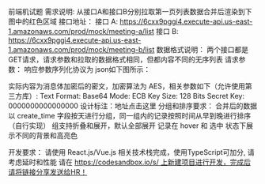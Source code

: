 前端机试题
需求说明:
从接口A和接口B分别拉取第一页列表数据合并后渲染到下图中的红色区域
接口地址：
接口 A: https://6cxx9pggi4.execute-api.us-east-1.amazonaws.com/prod/mock/meeting-a/list
接口 B: https://6cxx9pggi4.execute-api.us-east-1.amazonaws.com/prod/mock/meeting-b/list
数据格式说明：
两个接口都是GET请求，请求参数和拉取的数据格式相同，但都内容不同的无序列表
请求参数：
响应参数序列化协议为 json如下图所示：

实际内容为消息体加密后的密文，加密算法为 AES，相关参数如下（允许使用第三方库）:
Text Format: Base64
Mode: ECB
Key Size: 128 Bits
Secret Key: 0000000000000000
设计标注：地址点击这里
分组和排序要求：
合并后的数据以 create_time 字段按天进行分组，同一组内的记录按照时间从早到晚进行排序（自行实现）
组支持折叠和展开，默认全部展开
记录在 hover 和 选中 状态下展示不同的背景和高亮色



开发要求：
请使用 React.js/Vue.js 相关技术栈完成，使用TypeScript可加分,
请考虑延时和性能
请在 https://codesandbox.io/s/ 上新建项目进行开发，完成后请将链接分享发送给HR！
